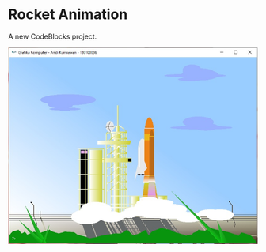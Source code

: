 # Rocket Animation

A new CodeBlocks project.

<p align="center">
<img src="https://github.com/KurniAndi/CodeBlocks-Rocket-Animation/blob/master/image.jpg"/>
</p>
